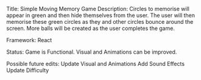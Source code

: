 Title: Simple Moving Memory Game
Description: Circles to memorise will appear in green and then hide themselves from the user. The user will then memorise these green circles as they and other circles bounce around the screen. More balls will be created as the user completes the game.

Framework: React

Status:
Game is Functional. 
Visual and Animations can be improved.

Possible future edits:
Update Visual and Animations
Add Sound Effects
Update Difficulty